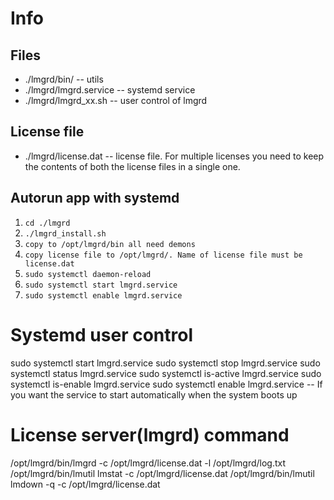 # Info


## Files

* ./lmgrd/bin/ -- utils
* ./lmgrd/lmgrd.service -- systemd service
* ./lmgrd/lmgrd_xx.sh -- user control of lmgrd


## License file

* ./lmgrd/license.dat -- license file. For multiple licenses you need to keep the contents of both the license files in a single one.


## Autorun app with systemd

1. `cd ./lmgrd`
1. `./lmgrd_install.sh`
1. `copy to /opt/lmgrd/bin all need demons`
1. `copy license file to /opt/lmgrd/. Name of license file must be license.dat`
1. `sudo systemctl daemon-reload`
1. `sudo systemctl start lmgrd.service`
1. `sudo systemctl enable lmgrd.service`


# Systemd user control

sudo systemctl start lmgrd.service
sudo systemctl stop lmgrd.service
sudo systemctl status lmgrd.service
sudo systemctl is-active lmgrd.service
sudo systemctl is-enable lmgrd.service
sudo systemctl enable lmgrd.service   -- If you want the service to start automatically when the system boots up


# License server(lmgrd) command

/opt/lmgrd/bin/lmgrd -c /opt/lmgrd/license.dat -l /opt/lmgrd/log.txt
/opt/lmgrd/bin/lmutil lmstat -c /opt/lmgrd/license.dat
/opt/lmgrd/bin/lmutil lmdown -q -c /opt/lmgrd/license.dat

